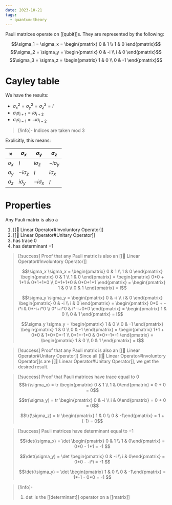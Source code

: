 ```yaml
---
date: 2023-10-21
tags:
  - quantum-theory
---
```

Pauli matrices operate on [[qubit]]s. They are represented by the following:

$$\sigma_1 = \sigma_x = \begin{pmatrix} 0 & 1 \\ 1 & 0 \end{pmatrix}$$
$$\sigma_2 = \sigma_y = \begin{pmatrix} 0 & -i \\ i & 0 \end{pmatrix}$$
$$\sigma_3 = \sigma_z = \begin{pmatrix} 1 & 0 \\ 0 & -1 \end{pmatrix}$$

# Cayley table
We have the results:
- $\sigma_x^2 = \sigma_y^2 = \sigma_z^2 = I$
- $\sigma_i \sigma_{i+1} = i \sigma_{i+2}$
- $\sigma_i \sigma_{i-1} = - i \sigma_{i-2}$

>[!info]-
> Indices are taken mod 3

Explicitly, this means:

| $\times$ | $\sigma_x$ | $\sigma_y$ | $\sigma_z$ |
| --- | --- | --- | --- |
| $\sigma_x$ | $I$ | $i \sigma_z$ | $-i \sigma_y$ |
| $\sigma_y$ | $-i \sigma_z$ | $I$ | $i \sigma_x$ |
| $\sigma_z$ | $i \sigma_y$ | $-i\sigma_x$ | $I$ |

# Properties
Any Pauli matrix is also a
1. [[📘 Linear Operator#Involuntory Operator]]
2. [[📘 Linear Operator#Unitary Operator]]
3. has trace $0$
4. has determinant $-1$

>[!success] Proof that any Pauli matrix is also an [[📘 Linear Operator#Involuntory Operator]]
> 
> $$\sigma_x \sigma_x = \begin{pmatrix} 0 & 1 \\ 1 & 0 \end{pmatrix} \begin{pmatrix} 0 & 1 \\ 1 & 0 \end{pmatrix} = \begin{pmatrix} 0*0 + 1*1 & 0*1+1*0 \\ 0*1+1*0 & 0*0+1*1 \end{pmatrix} = \begin{pmatrix} 1 & 0 \\ 0 & 1 \end{pmatrix} = I$$
> 
> $$\sigma_y \sigma_y = \begin{pmatrix} 0 & -i \\ i & 0 \end{pmatrix} \begin{pmatrix} 0 & -i \\ i & 0 \end{pmatrix} = \begin{pmatrix} 0*0 + -i*i & 0*-i+i*0 \\ 0*i+i*0 & i*-i+0*0 \end{pmatrix} = \begin{pmatrix} 1 & 0 \\ 0 & 1 \end{pmatrix} = I$$
> 
> $$\sigma_y \sigma_y = \begin{pmatrix} 1 & 0 \\ 0 & -1 \end{pmatrix} \begin{pmatrix} 1 & 0 \\ 0 & -1 \end{pmatrix} = \begin{pmatrix} 1*1 + 0*0 & 1*0+0*-1 \\ 0*1+-1*0 & 0*0+-1*-1 \end{pmatrix} = \begin{pmatrix} 1 & 0 \\ 0 & 1 \end{pmatrix} = I$$

>[!success] Proof that any Pauli matrix is also an [[📘 Linear Operator#Unitary Operator]]
Since all [[📘 Linear Operator#Involuntory Operator]]s are [[📘 Linear Operator#Unitary Operator]], we get the desired result. 

>[!success] Proof that Pauli matrices have trace equal to $0$
> $$tr(\sigma_x) = tr \begin{pmatrix} 0 & 1 \\ 1 & 0\end{pmatrix} = 0 + 0 = 0$$
> 
> $$tr(\sigma_y) = tr \begin{pmatrix} 0 & -i \\ i & 0\end{pmatrix} = 0 + 0 = 0$$
> 
> $$tr(\sigma_z) = tr \begin{pmatrix} 1 & 0 \\ 0 & -1\end{pmatrix} = 1 + (-1) = 0$$

>[!success] Pauli matrices have determinant equal to $-1$
>
> $$\det(\sigma_x) = \det \begin{pmatrix} 0 & 1 \\ 1 & 0\end{pmatrix} = 0*0 - 1*1 = -1 $$
> 
> $$\det(\sigma_y) = \det \begin{pmatrix} 0 & -i \\ i & 0\end{pmatrix} = 0*0 - -i*i = -1 $$
>
> $$\det(\sigma_y) = \det \begin{pmatrix} 1 & 0 \\ 0 & -1\end{pmatrix} = 1*-1 - 0*0 = -1 $$

>[!info]-
> 1. $\det$ is the [[determinant]] operator on a [[matrix]]